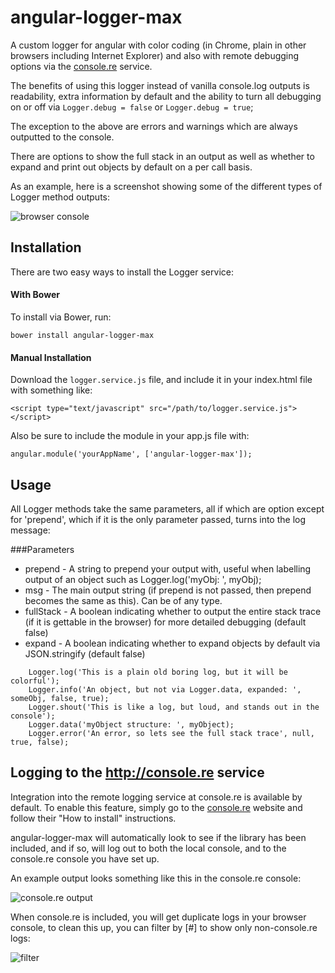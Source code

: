 # angular-logger-max
A custom logger for angular with color coding (in Chrome, plain in other browsers including Internet Explorer) and also with remote debugging options via the [console.re](console.re) service.

The benefits of using this logger instead of vanilla console.log outputs is readability, extra information by default and the ability to turn all debugging on or off via `Logger.debug = false` or `Logger.debug = true`;

The exception to the above are errors and warnings which are always outputted to the console.

There are options to show the full stack in an output as well as whether to expand and print out objects by default on a per call basis.

As an example, here is a screenshot showing some of the different types of Logger method outputs:

![browser console](https://cloud.githubusercontent.com/assets/294948/9345972/206910f2-465a-11e5-85a6-9f1b9e0365b1.png)

## Installation

There are two easy ways to install the Logger service:

#### With Bower

To install via Bower, run:

    bower install angular-logger-max

#### Manual Installation

Download the `logger.service.js` file, and include it in your index.html file with something like:

    <script type="text/javascript" src="/path/to/logger.service.js"></script>

Also be sure to include the module in your app.js file with:

    angular.module('yourAppName', ['angular-logger-max']);

## Usage

All Logger methods take the same parameters, all if which are option except for 'prepend', which if it is the only parameter passed, turns into the log message:

###Parameters

- prepend - A string to prepend your output with, useful when labelling output of an object such as Logger.log('myObj: ', myObj);
- msg - The main output string (if prepend is not passed, then prepend becomes the same as this). Can be of any type.
- fullStack - A boolean indicating whether to output the entire stack trace (if it is gettable in the browser) for more detailed debugging (default false)
- expand - A boolean indicating whether to expand objects by default via JSON.stringify (default false)

````
    Logger.log('This is a plain old boring log, but it will be colorful');
    Logger.info('An object, but not via Logger.data, expanded: ', someObj, false, true);
    Logger.shout('This is like a log, but loud, and stands out in the console');
    Logger.data('myObject structure: ', myObject);
    Logger.error('An error, so lets see the full stack trace', null, true, false);
````

## Logging to the http://console.re service

Integration into the remote logging service at console.re is available by default. To enable this feature, simply go to the [console.re](console.re) website and follow their "How to install" instructions.

angular-logger-max will automatically look to see if the library has been included, and if so, will log out to both the local console, and to the console.re console you have set up.

An example output looks something like this in the console.re console:

![console.re output](https://cloud.githubusercontent.com/assets/294948/9345973/206bcfb8-465a-11e5-8331-fede2190d5df.png)

When console.re is included, you will get duplicate logs in your browser console, to clean this up, you can filter by [#] to show only non-console.re logs:

![filter](https://cloud.githubusercontent.com/assets/294948/9345974/206c588e-465a-11e5-8ac5-da09ae1b0561.png)

